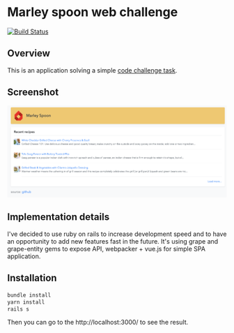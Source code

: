 # Marley spoon web challenge 

[![Build Status](https://travis-ci.org/delphist/marleyspoon-test.svg?branch=main)](https://travis-ci.org/delphist/marleyspoon-test)

## Overview

This is an application solving a simple [code challenge task](https://gist.github.com/lawitschka/063f2e28bd6993cac5f8b40b991ae899).

## Screenshot

![Screenshot](docs/screenshot.png)

## Implementation details

I've decided to use ruby on rails to increase development speed and to have an opportunity to add new features fast in the future. It's using grape and grape-entity gems to expose API, webpacker + vue.js for simple SPA application.

## Installation

```
bundle install
yarn install
rails s
``` 
Then you can go to the http://localhost:3000/ to see the result.